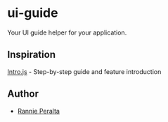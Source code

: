 # ui-guide

Your UI guide helper for your application.

## Inspiration

[Intro.js](https://introjs.com/) - Step-by-step guide and feature introduction

## Author

* [Rannie Peralta](https://twitter.com/rannie_peralta)
